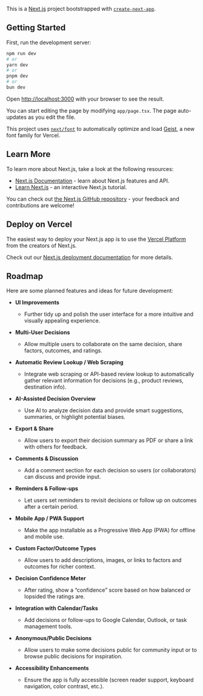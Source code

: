 This is a [Next.js](https://nextjs.org) project bootstrapped with [`create-next-app`](https://nextjs.org/docs/app/api-reference/cli/create-next-app).

## Getting Started

First, run the development server:

```bash
npm run dev
# or
yarn dev
# or
pnpm dev
# or
bun dev
```

Open [http://localhost:3000](http://localhost:3000) with your browser to see the result.

You can start editing the page by modifying `app/page.tsx`. The page auto-updates as you edit the file.

This project uses [`next/font`](https://nextjs.org/docs/app/building-your-application/optimizing/fonts) to automatically optimize and load [Geist](https://vercel.com/font), a new font family for Vercel.

## Learn More

To learn more about Next.js, take a look at the following resources:

- [Next.js Documentation](https://nextjs.org/docs) - learn about Next.js features and API.
- [Learn Next.js](https://nextjs.org/learn) - an interactive Next.js tutorial.

You can check out [the Next.js GitHub repository](https://github.com/vercel/next.js) - your feedback and contributions are welcome!

## Deploy on Vercel

The easiest way to deploy your Next.js app is to use the [Vercel Platform](https://vercel.com/new?utm_medium=default-template&filter=next.js&utm_source=create-next-app&utm_campaign=create-next-app-readme) from the creators of Next.js.

Check out our [Next.js deployment documentation](https://nextjs.org/docs/app/building-your-application/deploying) for more details.

## Roadmap

Here are some planned features and ideas for future development:

- **UI Improvements**
  - Further tidy up and polish the user interface for a more intuitive and visually appealing experience.

- **Multi-User Decisions**
  - Allow multiple users to collaborate on the same decision, share factors, outcomes, and ratings.

- **Automatic Review Lookup / Web Scraping**
  - Integrate web scraping or API-based review lookup to automatically gather relevant information for decisions (e.g., product reviews, destination info).

- **AI-Assisted Decision Overview**
  - Use AI to analyze decision data and provide smart suggestions, summaries, or highlight potential biases.

- **Export & Share**
  - Allow users to export their decision summary as PDF or share a link with others for feedback.

- **Comments & Discussion**
  - Add a comment section for each decision so users (or collaborators) can discuss and provide input.

- **Reminders & Follow-ups**
  - Let users set reminders to revisit decisions or follow up on outcomes after a certain period.

- **Mobile App / PWA Support**
  - Make the app installable as a Progressive Web App (PWA) for offline and mobile use.

- **Custom Factor/Outcome Types**
  - Allow users to add descriptions, images, or links to factors and outcomes for richer context.

- **Decision Confidence Meter**
  - After rating, show a “confidence” score based on how balanced or lopsided the ratings are.

- **Integration with Calendar/Tasks**
  - Add decisions or follow-ups to Google Calendar, Outlook, or task management tools.

- **Anonymous/Public Decisions**
  - Allow users to make some decisions public for community input or to browse public decisions for inspiration.

- **Accessibility Enhancements**
  - Ensure the app is fully accessible (screen reader support, keyboard navigation, color contrast, etc.).